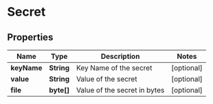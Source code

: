 

# Secret


## Properties

Name | Type | Description | Notes
------------ | ------------- | ------------- | -------------
**keyName** | **String** | Key Name of the secret |  [optional]
**value** | **String** | Value of the secret |  [optional]
**file** | **byte[]** | Value of the secret in bytes |  [optional]



